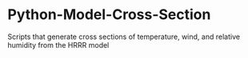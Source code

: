 # Python-Model-Cross-Section
Scripts that generate cross sections of temperature, wind, and relative humidity from the HRRR model
